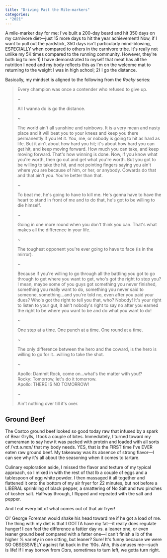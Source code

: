 ```yaml
---
title: "Driving Past the Mile-markers"
categories:
- "2021"
---
```



A mile-marker day for me:  I've built a 200-day beard and hit 350 days on my carnivore diet—just 15 more days to hit the year achievement!  Now, if I want to pull out the yardstick, 350 days isn't particularly mind-blowing, ESPECIALLY when compared to others in the carnivore tribe.  It's really not unlike my 5K times compared to the running community.  However,  they're both big to me:  1) I have demonstrated to myself that meat has all the nutrition I need and my body reflects this as I'm on the welcome mat to returning to the weight I was in high school; 2) I go the distance.

Basically, my mindset is aligned to the following from the *Rocky* series:

> Every champion was once a contender who refused to give up.
>
> ~
>
> All I wanna do is go the distance.
>
> ~
>
> The world ain't all sunshine and rainbows. It is a very mean and nasty place and it will beat you to your knees and keep you there permanently if you let it. You, me, or nobody is going to hit as hard as life. But it ain't about how hard you hit; it's about how hard you can get hit, and keep moving forward. How much you can take, and keep moving forward. That's how winning is done. Now, if you know what you're worth, then go out and get what you're worth. But you got to be willing to take the hit, and not pointing fingers saying you ain't where you are because of him, or her, or anybody. Cowards do that and that ain't you. You're better than that.
>
> ~
>
> To beat me, he's going to have to kill me. He's gonna have to have the heart to stand in front of me and to do that, he's got to be willing to die himself.
>
> ~
>
>  Going in one more round when you don't think you can. That's what makes all the difference in your life.
>
> ~
>
> The toughest opponent you're ever going to have to face (is in the mirror).
>
> ~  
>
> Because if you're willing to go through all the battling you got to go through to get where you want to get, who's got the right to stop you?  I mean, maybe some of you guys got something you never finished, something you really want to do, something you never said to someone, something…and you're told no, even after you paid your dues?  Who's got the right to tell you that, who?  Nobody!  It's your right to listen to your gut, it ain't nobody's right to say no after you earned the right to be where you want to be and do what you want to do!  
>
> ~
>
> One step at a time.  One punch at a time.  One round at a time.
>
> ~  
>
> The only difference between the hero and the coward, is the hero is willing to go for it...willing to take the shot.
>
> ~   
>
> Apollo: Dammit Rock, come on…what's the matter with you!?   
> Rocky: Tomorrow, let's do it tomorrow.   
> Apollo: THERE IS NO TOMORROW!  
>
> ~
>
> Ain't nothing over till it's over.  

## Ground Beef

The Costco ground beef looked so good today raw that infused by a spark of Bear Grylls, I took a couple of bites.  Immediately, I turned toward my cameraman to say how it was packed with protein and loaded with all sorts of /ˈvɪt.ə.mɪn/ that my body needs.  YES, that is the FIRST time I've EVER eaten raw ground beef.  My takeaway was its absence of strong flavor—I can see why it's all about the seasoning when it comes to tartare.

Culinary exploration aside, I missed the flavor and texture of my typical approach, so I mixed in with the rest of that lb a couple of eggs and a tablespoon of egg white powder.  I then massaged it all together and flattened it onto the bottom of my air fryer for 22 minutes, but not before a LIBERAL sprinkling of black pepper, a smattering of No Salt and two pinches of kosher salt.  Halfway through, I flipped and repeated with the salt and pepper.

 And I eat every bit of what comes out of that air fryer!

Ol' George Foreman would shake his head toward me if he got a load of me.  The thing with my diet is that I GOTTA have my fat—it really does regulate hunger!  I can feel the difference a fattier day vs. a leaner one, or even leaner ground beef compared with a fatter one—I can't finish a lb of the higher % variety in one sitting, but leaner?  Sure!  It's funny because we were SO OBSESSIVELY against fat back in the '90s.  Ahh, this amuses me—such is life!  If I may borrow from *Cars*, sometimes to turn left, we gotta turn right.
